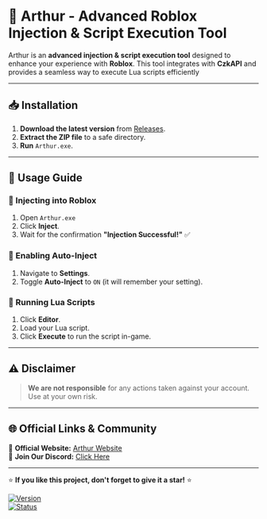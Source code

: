 # 🚀 Arthur - Advanced Roblox Injection & Script Execution Tool

Arthur is an **advanced injection & script execution tool** designed to enhance your experience with **Roblox**. This tool integrates with **CzkAPI** and provides a seamless way to execute Lua scripts efficiently

---

## 📥 Installation

1. **Download the latest version** from [Releases](https://github.com/TiAres1/Arthur/releases/).
2. **Extract the ZIP file** to a safe directory.
3. **Run** `Arthur.exe`.

---

## 🚀 Usage Guide

### **🔹 Injecting into Roblox**
1. Open `Arthur.exe`
2. Click **Inject**.
3. Wait for the confirmation **"Injection Successful!"** ✅

### **🔹 Enabling Auto-Inject**
1. Navigate to **Settings**.
2. Toggle **Auto-Inject** to `ON` (it will remember your setting).

### **🔹 Running Lua Scripts**
1. Click **Editor**.
2. Load your Lua script.
3. Click **Execute** to run the script in-game.

---

## ⚠️ Disclaimer
> **We are not responsible** for any actions taken against your account. Use at your own risk.
> 
---

## 🌐 Official Links & Community

🔹 **Official Website:** [Arthur Website](https://arthur.itdvlp.icu/)  
🔹 **Join Our Discord:** [Click Here](https://discord.gg/TgUGBAwCp5)  

---
  
⭐ **If you like this project, don't forget to give it a star!** ⭐


[![Version](https://img.shields.io/badge/Version-0.3b1-green.svg)](https://github.com/TiAres1)  
[![Status](https://img.shields.io/badge/Status-Active-brightgreen.svg)](#)  
